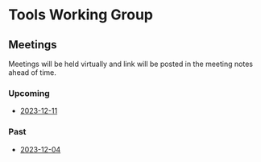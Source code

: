 # Tools Working Group

## Meetings

Meetings will be held virtually and link will be posted in the meeting notes ahead of time.

### Upcoming

- [2023-12-11](2023-12-11.md)

### Past

- [2023-12-04](2023-12-04.md)
